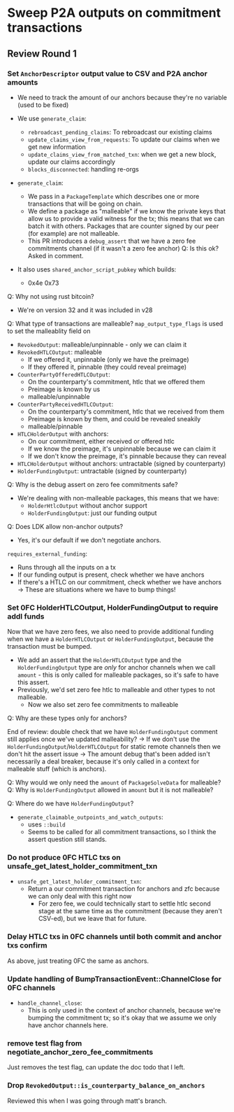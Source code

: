 # Sweep P2A outputs on commitment transactions

## Review Round 1

### Set `AnchorDescriptor` output value to CSV and P2A anchor amounts

- We need to track the amount of our anchors because they're no variable
  (used to be fixed)

- We use `generate_claim`:
  - `rebroadcast_pending_claims`: To rebroadcast our existing claims
  - `update_claims_view_from_requests`: To update our claims when we
    get new information 
  - `update_claims_view_from_matched_txn`: when we get a new block,
    update our claims accordingly
  - `blocks_disconnected`: handling re-orgs

- `generate_claim`:
  - We pass in a `PackageTemplate` which describes one or more
    transactions that will be going on chain.
  - We define a package as "malleable" if we know the private keys
    that allow us to provide a valid witness for the tx; this means
    that we can batch it with others. Packages that are counter signed
    by our peer (for example) are not malleable.
  - This PR introduces a `debug_assert` that we have a zero fee
    commitments channel (if it wasn't a zero fee anchor)
    Q: Is this ok? Asked in comment.
- It also uses `shared_anchor_script_pubkey` which builds:
  - 0x4e 0x73 

Q: Why not using rust bitcoin? 
- We're on version 32 and it was included in v28

Q: What type of transactions are malleable?
`map_output_type_flags` is used to set the malleablity field on

- `RevokedOutput`: malleable/unpinnable - only we can claim it
- `RevokedHTLCOutput`: malleable
  - If we offered it, unpinnable (only we have the preimage)
  - If they offered it, pinnable (they could reveal preimage)
- `CounterPartyOfferedHTLCOutput`:
  - On the counterparty's commitment, htlc that we offered them
  - Preimage is known by us
  - malleable/unpinnable
- `CounterPartyReceivedHTLCOutput`:
  - On the counterparty's commitment, htlc that we received from them
  - Preimage is known by them, and could be revealed sneakily
  - malleable/pinnable
- `HTLCHolderOutput` with anchors: 
  - On our commitment, either received or offered htlc 
  - If we know the preimage, it's unpinnable because we can claim it
  - If we don't know the preimage, it's pinnable because they can reveal
- `HTLCHolderOutput` without anchors: untractable (signed by counterparty)
- `HolderFundingOutput`: untractable (signed by counterparty)

Q: Why is the debug assert on zero fee commitments safe?
- We're dealing with non-malleable packages, this means that we have:
  - `HolderHtlcOutput` without anchor support
  - `HolderFundingOutput`: just our funding output

Q: Does LDK allow non-anchor outputs?
- Yes, it's our default if we don't negotiate anchors.

`requires_external_funding`:
- Runs through all the inputs on a tx
- If our funding output is present, check whether we have anchors
- If there's a HTLC on our commitment, check whether we have anchors  
-> These are situations where we have to bump things!

### Set 0FC HolderHTLCOutput, HolderFundingOutput to require addl funds

Now that we have zero fees, we also need to provide additional funding
when we have a `HolderHTLCOutput` or `HolderFundingOutput`, because
the transaction must be bumped.

- We add an assert that the `HolderHTLCOutput` type and the
  `HolderFundingOutput` type are *only* for anchor channels when
  we call `amount` - this is only called for malleable packages, so
  it's safe to have this assert.
- Previously, we'd set zero fee htlc to malleable and other types
  to not malleable.
  - Now we also set zero fee commitments to malleable

Q: Why are these types only for anchors?

End of review: double check that we have `HolderFundingOutput` comment
still applies once we've updated malleability?
-> If we don't use the `HolderFundingOutput`/`HolderHTLCOutput` for
   static remote channels then we don't hit the assert issue
-> The amount debug that's been added isn't necessarily a deal breaker,
   because it's only called in a context for malleable stuff (which is
   anchors).

Q: Why would we only need the `amount` of `PackageSolveData` for malleable?
Q: Why is `HolderFundingOutput` allowed in `amount` but it is not
  malleable?

Q: Where do we have `HolderFundingOutput`?
- `generate_claimable_outpoints_and_watch_outputs`:
  - uses `::build`
  - Seems to be called for all commitment transactions, so I think the
    assert question still stands.


### Do not produce 0FC HTLC txs on unsafe_get_latest_holder_commitment_txn

- `unsafe_get_latest_holder_commitment_txn`:
  - Return a our commitment transaction for anchors and zfc because
    we can only deal with this right now
    - For zero fee, we could technically start to settle htlc second
      stage at the same time as the commitment (because they aren't
      CSV-ed), but we leave that for future.

### Delay HTLC txs in 0FC channels until both commit and anchor txs confirm

As above, just treating 0FC the same as anchors.

### Update handling of BumpTransactionEvent::ChannelClose for 0FC channels

- `handle_channel_close`:
  - This is only used in the context of anchor channels, because we're
    bumping the commitment tx; so it's okay that we assume we only have
    anchor channels here.

### remove test flag from negotiate_anchor_zero_fee_commitments

Just removes the test flag, can update the doc todo that I left.

### Drop `RevokedOutput::is_counterparty_balance_on_anchors`

Reviewed this when I was going through matt's branch.
